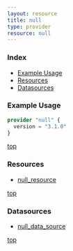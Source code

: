 ```yaml
---
layout: resource
title: null
type: provider
resource: null
---
```


### Index

- [Example Usage](#example-usage)
- [Resources](#resources)
- [Datasources](#datasources)

### Example Usage

```terraform
provider "null" {
  version = "3.1.0"
}
```

[top](#index)

### Resources


- [null_resource](./r/null_resource.md)


[top](#index)

### Datasources


- [null_data_source](./d/null_data_source.md)


[top](#index)